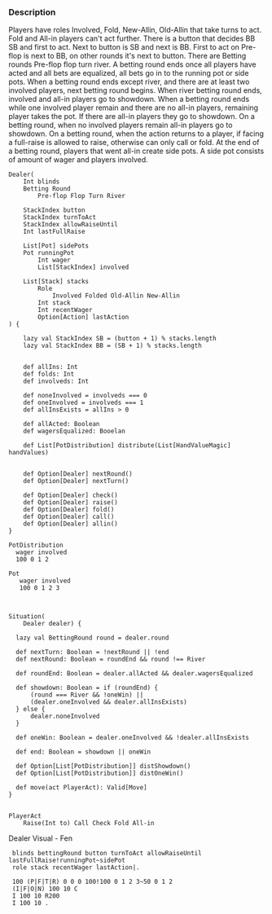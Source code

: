 ### Description

Players have roles Involved, Fold, New-Allin, Old-Allin that take turns to act. Fold and All-in players can't act further. There is a button that decides BB SB and first to act. Next to button is SB and next is BB. First to act on Pre-flop is next to BB, on other rounds it's next to button.
There are Betting rounds Pre-flop flop turn river. 
A betting round ends once all players have acted and all bets are equalized, all bets go in to the running pot or side pots.
When a betting round ends except river, and there are at least two involved players, next betting round begins.
When river betting round ends, involved and all-in players go to showdown.
When a betting round ends while one involved player remain and there are no all-in players, remaining player takes the pot. If there are all-in players they go to showdown.
On a betting round, when no involved players remain all-in players go to showdown.
On a betting round, when the action returns to a player, if facing a full-raise is allowed to raise, otherwise can only call or fold.
At the end of a betting round, players that went all-in create side pots. A side pot consists of amount of wager and players involved.

    Dealer(
        Int blinds
        Betting Round
            Pre-flop Flop Turn River

        StackIndex button
        StackIndex turnToAct
        StackIndex allowRaiseUntil
        Int lastFullRaise

        List[Pot] sidePots
        Pot runningPot
            Int wager
            List[StackIndex] involved

        List[Stack] stacks
            Role
                Involved Folded Old-Allin New-Allin
            Int stack
            Int recentWager
            Option[Action] lastAction
    ) {

        lazy val StackIndex SB = (button + 1) % stacks.length
        lazy val StackIndex BB = (SB + 1) % stacks.length


        def allIns: Int
        def folds: Int
        def involveds: Int

        def noneInvolved = involveds === 0
        def oneInvolved = involveds === 1
        def allInsExists = allIns > 0

        def allActed: Boolean
        def wagersEqualized: Booelan

        def List[PotDistribution] distribute(List[HandValueMagic] handValues)


        def Option[Dealer] nextRound()
        def Option[Dealer] nextTurn()

        def Option[Dealer] check()
        def Option[Dealer] raise()
        def Option[Dealer] fold()
        def Option[Dealer] call()
        def Option[Dealer] allin()
    }

    PotDistribution
      wager involved
      100 0 1 2

    Pot
       wager involved
       100 0 1 2 3



    Situation(
        Dealer dealer) {

      lazy val BettingRound round = dealer.round

      def nextTurn: Boolean = !nextRound || !end
      def nextRound: Boolean = roundEnd && round !== River

      def roundEnd: Boolean = dealer.allActed && dealer.wagersEqualized

      def showdown: Boolean = if (roundEnd) {
          (round === River && !oneWin) ||
          (dealer.oneInvolved && dealer.allInsExists)
      } else {
          dealer.noneInvolved
      }

      def oneWin: Boolean = dealer.oneInvolved && !dealer.allInsExists
    
      def end: Boolean = showdown || oneWin

      def Option[List[PotDistribution]] distShowdown()
      def Option[List[PotDistribution]] distOneWin()

      def move(act PlayerAct): Valid[Move]
    }


    PlayerAct
        Raise(Int to) Call Check Fold All-in

Dealer Visual - Fen

     blinds bettingRound button turnToAct allowRaiseUntil lastFullRaise!runningPot~sidePot
     role stack recentWager lastAction|. 

     100 (P|F|T|R) 0 0 0 100!100 0 1 2 3~50 0 1 2
     (I|F|O|N) 100 10 C
     I 100 10 R200
     I 100 10 .
